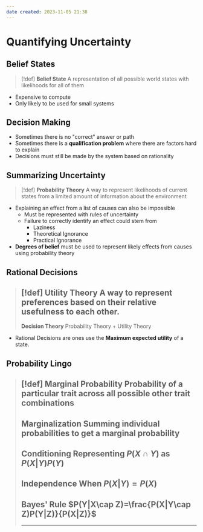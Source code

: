 ```yaml
---
date created: 2023-11-05 21:38
---
```


# Quantifying Uncertainty

## Belief States

> [!def]
> **Belief State**
> A representation of all possible world states with likelihoods for all of them

- Expensive to compute
- Only likely to be used for small systems

## Decision Making

- Sometimes there is no "correct" answer or path
- Sometimes there is a **qualification problem** where there are factors hard to explain
- Decisions must still be made by the system based on rationality

## Summarizing Uncertainty

> [!def]
> **Probability Theory**
> A way to represent likelihoods of current states from a limited amount of information about the environment

- Explaining an effect from a list of causes can also be impossible
	- Must be represented with rules of uncertainty
	- Failure to correctly identify an effect could stem from
		- Laziness
		- Theoretical Ignorance
		- Practical Ignorance
- **Degrees of belief** must be used to represent likely effects from causes using probability theory

## Rational Decisions

> [!def]
> **Utility Theory**
> A way to represent preferences based on their **relative** usefulness to each other.
> ---
> **Decision Theory**
> Probability Theory + Utility Theory

- Rational Decisions are ones use the **Maximum expected utility** of a state.

## Probability Lingo

> [!def]
> **Marginal Probability**
> Probability of a particular trait across all possible other trait combinations
> ---
> **Marginalization**
> Summing individual probabilities to get a marginal probability
> ---
> **Conditioning**
> Representing $P(X\cap Y)$ as $P(X|Y)P(Y)$
> ---
> **Independence**
> When $P(X|Y)=P(X)$
> ---
> **Bayes' Rule**
> $P(Y|X\cap Z)=\frac{P(X|Y\cap Z)P(Y|Z)}{P(X|Z)}$
> ---
> ****
